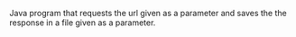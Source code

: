 Java program that requests the url given as a parameter and saves the the response in a file given as a parameter.
